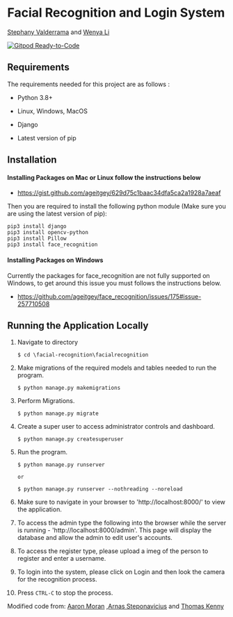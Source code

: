 # Facial Recognition and Login System


[Stephany Valderrama](https://github.com/stph89)&nbsp;and [Wenya Li](https://github.com/wenlla)  &nbsp;

[![Gitpod Ready-to-Code](https://img.shields.io/badge/Gitpod-Ready--to--Code-blue?logo=gitpod)](https://gitpod.io/#https://github.com/Moran98/facial-recognition)

  

## Requirements

The requirements needed for this project are as follows :

* Python 3.8+

* Linux, Windows, MacOS

* Django

* Latest version of pip
  

## Installation
  

#### Installing Packages on Mac or Linux follow the instructions below

* https://gist.github.com/ageitgey/629d75c1baac34dfa5ca2a1928a7aeaf
  

Then you are required to install the following python module (Make sure you are using the latest version of pip):

```
pip3 install django
pip3 install opencv-python
pip3 install Pillow
pip3 install face_recognition
```
  

#### Installing Packages on Windows

Currently the packages for face_recognition are not fully supported on Windows, to get around this issue you must follows the instructions below.

* https://github.com/ageitgey/face_recognition/issues/175#issue-257710508

  

## Running the Application Locally

1. Navigate to directory

	```
	$ cd \facial-recognition\facialrecognition
	```
  

2. Make migrations of the required models and tables needed to run the program.
	```
	$ python manage.py makemigrations
	```
  

3. Perform Migrations.

	```
	$ python manage.py migrate
	```


4. Create a super user to access administrator controls and dashboard.

	```
	$ python manage.py createsuperuser
	```
  

5. Run the program.

	```
	$ python manage.py runserver
	
	or
	
	$ python manage.py runserver --nothreading --noreload
	```

6. Make sure to navigate in your browser to 'http://localhost:8000/' to view the application.
  

7. To access the admin type the following into the browser while the server is running - 'http://localhost:8000/admin'. 
This page will display the database and allow the admin to edit user's accounts.

8. To access the register type, please upload a imeg of the person to register and enter a username.

9. To login into the system, please click on Login and then look the camera for the recognition process.
  
10. Press `CTRL-C` to stop the process.

Modified code from: [Aaron Moran](https://github.com/Moran98)&nbsp;,[Arnas Steponavicius](https://github.com/ArnasSteponavicius00)&nbsp;and [Thomas Kenny](https://github.com/KennyThomas)
